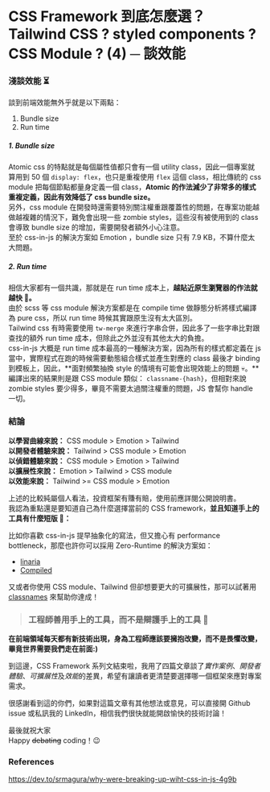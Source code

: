# CSS Framework 到底怎麼選？Tailwind CSS ? styled components ? CSS Module ? (4) ─ 談效能

### 淺談效能 ⏳

談到前端效能無外乎就是以下兩點：

1. Bundle size
2. Run time

##### 1. Bundle size

Atomic css 的特點就是每個屬性值都只會有一個 utility class，因此一個專案就算用到 50 個 `display: flex`，也只是重複使用 `flex` 這個 class，相比傳統的 css module 把每個節點都量身定義一個 class，**Atomic 的作法減少了非常多的樣式重複定義，因此有效降低了 css bundle size。**<br>
另外，css module 在開發時還需要特別關注權重跟覆蓋性的問題，在專案功能越做越複雜的情況下，難免會出現一些 zombie styles，這些沒有被使用到的 class 會導致 bundle size 的增加，需要開發者額外小心注意。<br>
至於 css-in-js 的解決方案如 Emotion ，bundle size 只有 7.9 KB，不算什麼太大問題。

##### 2. Run time

相信大家都有一個共識，那就是在 run time 成本上，**越貼近原生瀏覽器的作法就越快 🚅。**<br>
由於 scss 等 css module 解決方案都是在 compile time 做靜態分析將樣式編譯為 pure css，所以 run time 時候其實跟原生沒有太大區別。<br>
Tailwind css 有時需要使用 `tw-merge` 來進行字串合併，因此多了一些字串比對跟查找的額外 run time 成本，但除此之外並沒有其他太大的負擔。<br>
css-in-js 大概是 run time 成本最高的一種解決方案，因為所有的樣式都定義在 js 當中，實際程式在跑的時候需要動態組合樣式並產生對應的 class 最後才 binding 到模板上，因此，**面對頻繁抽換 style 的情境有可能會出現效能上的問題 💀。**編譯出來的結果則是跟 CSS module 類似： `classname-{hash}`，但相對來說 zombie styles 要少得多，畢竟不需要太過關注權重的問題，JS 會幫你 handle 一切。

### 結論

**以學習曲線來說：** CSS module > Emotion > Tailwind<br>
**以開發者體驗來說：** Tailwind > CSS module > Emotion<br>
**以偵錯體驗來說：** CSS module > Emotion > Tailwind<br>
**以擴展性來說：** Emotion > Tailwind > CSS module<br>
**以效能來說：** Tailwind >= CSS module > Emotion<br>

上述的比較純屬個人看法，投資框架有賺有賠，使用前應詳閱公開說明書。<br>
我認為重點還是要知道自己為什麼選擇當前的 CSS framework，**並且知道手上的工具有什麼短版 🔨：**<br>

比如你喜歡 css-in-js 提早抽象化的寫法，但又擔心有 performance bottleneck，那麼也許你可以採用 Zero-Runtime 的解決方案如：

- [linaria](https://linaria.dev/)
- [Compiled](https://compiledcssinjs.com/)

又或者你使用 CSS module、Tailwind 但卻想要更大的可擴展性，那可以試著用 [classnames](https://www.npmjs.com/package/classnames) 來幫助你達成！

> ### 工程師善用手上的工具，而不是辯護手上的工具 👊

**在前端領域每天都有新技術出現，身為工程師應該要擁抱改變，而不是畏懼改變，畢竟世界需要我們走在前面:)**

到這邊，CSS Framework 系列文結束啦，我用了四篇文章談了*實作案例*、_開發者體驗_、*可擴展性*及*效能*的差異，希望有讓讀者更清楚要選擇哪一個框架來應對專案需求。

很感謝看到這的你們，如果對這篇文章有其他想法或意見，可以直接開 Github issue 或私訊我的 LinkedIn，相信我們很快就能開啟愉快的技術討論！

最後就祝大家<br>
Happy ~~debating~~ coding！😉

### References

https://dev.to/srmagura/why-were-breaking-up-wiht-css-in-js-4g9b
